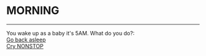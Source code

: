 # MORNING
---
You wake up as a baby it's 5AM. What do you do?:  
[Go back asleep](clothing.md)  
[Cry NONSTOP]()
